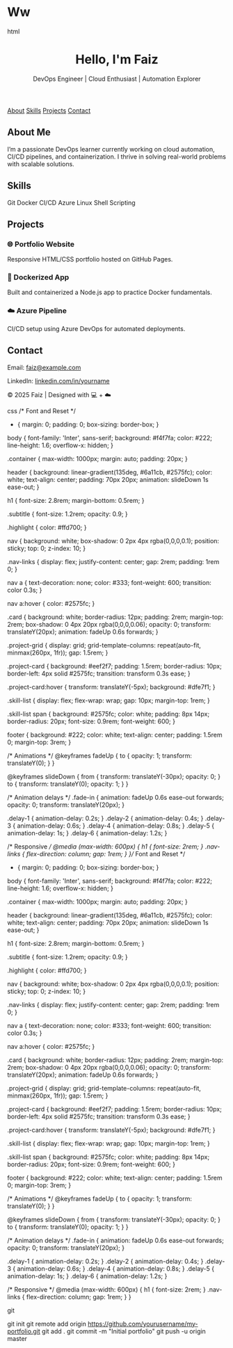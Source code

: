 # Ww
html 

<!DOCTYPE html>
<html lang="en">
<head>
  <meta charset="UTF-8" />
  <meta name="viewport" content="width=device-width, initial-scale=1.0"/>
  <title>Faiz | DevOps Portfolio</title>
  <link rel="stylesheet" href="style.css" />
  <link href="https://fonts.googleapis.com/css2?family=Inter:wght@400;600;800&display=swap" rel="stylesheet">
</head>
<body>
  <header class="fade-in">
    <div class="container">
      <h1>Hello, I'm <span class="highlight">Faiz</span></h1>
      <p class="subtitle">DevOps Engineer | Cloud Enthusiast | Automation Explorer</p>
    </div>
  </header>

  <nav class="fade-in delay-1">
    <div class="container nav-links">
      <a href="#about">About</a>
      <a href="#skills">Skills</a>
      <a href="#projects">Projects</a>
      <a href="#contact">Contact</a>
    </div>
  </nav>

  <section id="about" class="card container fade-in delay-2">
    <h2>About Me</h2>
    <p>
      I’m a passionate DevOps learner currently working on cloud automation, CI/CD pipelines, and containerization. I thrive in solving real-world problems with scalable solutions.
    </p>
  </section>

  <section id="skills" class="card container fade-in delay-3">
    <h2>Skills</h2>
    <div class="skill-list">
      <span>Git</span>
      <span>Docker</span>
      <span>CI/CD</span>
      <span>Azure</span>
      <span>Linux</span>
      <span>Shell Scripting</span>
    </div>
  </section>

  <section id="projects" class="card container fade-in delay-4">
    <h2>Projects</h2>
    <div class="project-grid">
      <div class="project-card">
        <h3>🌐 Portfolio Website</h3>
        <p>Responsive HTML/CSS portfolio hosted on GitHub Pages.</p>
      </div>
      <div class="project-card">
        <h3>🐳 Dockerized App</h3>
        <p>Built and containerized a Node.js app to practice Docker fundamentals.</p>
      </div>
      <div class="project-card">
        <h3>☁️ Azure Pipeline</h3>
        <p>CI/CD setup using Azure DevOps for automated deployments.</p>
      </div>
    </div>
  </section>

  <section id="contact" class="card container fade-in delay-5">
    <h2>Contact</h2>
    <p>Email: <a href="mailto:faiz@example.com">faiz@example.com</a></p>
    <p>LinkedIn: <a href="https://linkedin.com/in/yourname" target="_blank">linkedin.com/in/yourname</a></p>
  </section>

  <footer class="fade-in delay-6">
    <div class="container">
      <p>© 2025 Faiz | Designed with 💻 + ☁️</p>
    </div>
  </footer>
</body>
</html>


css
/* Font and Reset */
* {
  margin: 0;
  padding: 0;
  box-sizing: border-box;
}

body {
  font-family: 'Inter', sans-serif;
  background: #f4f7fa;
  color: #222;
  line-height: 1.6;
  overflow-x: hidden;
}

.container {
  max-width: 1000px;
  margin: auto;
  padding: 20px;
}

header {
  background: linear-gradient(135deg, #6a11cb, #2575fc);
  color: white;
  text-align: center;
  padding: 70px 20px;
  animation: slideDown 1s ease-out;
}

h1 {
  font-size: 2.8rem;
  margin-bottom: 0.5rem;
}

.subtitle {
  font-size: 1.2rem;
  opacity: 0.9;
}

.highlight {
  color: #ffd700;
}

nav {
  background: white;
  box-shadow: 0 2px 4px rgba(0,0,0,0.1);
  position: sticky;
  top: 0;
  z-index: 10;
}

.nav-links {
  display: flex;
  justify-content: center;
  gap: 2rem;
  padding: 1rem 0;
}

nav a {
  text-decoration: none;
  color: #333;
  font-weight: 600;
  transition: color 0.3s;
}

nav a:hover {
  color: #2575fc;
}

.card {
  background: white;
  border-radius: 12px;
  padding: 2rem;
  margin-top: 2rem;
  box-shadow: 0 4px 20px rgba(0,0,0,0.06);
  opacity: 0;
  transform: translateY(20px);
  animation: fadeUp 0.6s forwards;
}

.project-grid {
  display: grid;
  grid-template-columns: repeat(auto-fit, minmax(260px, 1fr));
  gap: 1.5rem;
}

.project-card {
  background: #eef2f7;
  padding: 1.5rem;
  border-radius: 10px;
  border-left: 4px solid #2575fc;
  transition: transform 0.3s ease;
}

.project-card:hover {
  transform: translateY(-5px);
  background: #dfe7f1;
}

.skill-list {
  display: flex;
  flex-wrap: wrap;
  gap: 10px;
  margin-top: 1rem;
}

.skill-list span {
  background: #2575fc;
  color: white;
  padding: 8px 14px;
  border-radius: 20px;
  font-size: 0.9rem;
  font-weight: 600;
}

footer {
  background: #222;
  color: white;
  text-align: center;
  padding: 1.5rem 0;
  margin-top: 3rem;
}

/* Animations */
@keyframes fadeUp {
  to {
    opacity: 1;
    transform: translateY(0);
  }
}

@keyframes slideDown {
  from {
    transform: translateY(-30px);
    opacity: 0;
  }
  to {
    transform: translateY(0);
    opacity: 1;
  }
}

/* Animation delays */
.fade-in {
  animation: fadeUp 0.6s ease-out forwards;
  opacity: 0;
  transform: translateY(20px);
}

.delay-1 { animation-delay: 0.2s; }
.delay-2 { animation-delay: 0.4s; }
.delay-3 { animation-delay: 0.6s; }
.delay-4 { animation-delay: 0.8s; }
.delay-5 { animation-delay: 1s; }
.delay-6 { animation-delay: 1.2s; }

/* Responsive */
@media (max-width: 600px) {
  h1 { font-size: 2rem; }
  .nav-links {
    flex-direction: column;
    gap: 1rem;
  }
}/* Font and Reset */
* {
  margin: 0;
  padding: 0;
  box-sizing: border-box;
}

body {
  font-family: 'Inter', sans-serif;
  background: #f4f7fa;
  color: #222;
  line-height: 1.6;
  overflow-x: hidden;
}

.container {
  max-width: 1000px;
  margin: auto;
  padding: 20px;
}

header {
  background: linear-gradient(135deg, #6a11cb, #2575fc);
  color: white;
  text-align: center;
  padding: 70px 20px;
  animation: slideDown 1s ease-out;
}

h1 {
  font-size: 2.8rem;
  margin-bottom: 0.5rem;
}

.subtitle {
  font-size: 1.2rem;
  opacity: 0.9;
}

.highlight {
  color: #ffd700;
}

nav {
  background: white;
  box-shadow: 0 2px 4px rgba(0,0,0,0.1);
  position: sticky;
  top: 0;
  z-index: 10;
}

.nav-links {
  display: flex;
  justify-content: center;
  gap: 2rem;
  padding: 1rem 0;
}

nav a {
  text-decoration: none;
  color: #333;
  font-weight: 600;
  transition: color 0.3s;
}

nav a:hover {
  color: #2575fc;
}

.card {
  background: white;
  border-radius: 12px;
  padding: 2rem;
  margin-top: 2rem;
  box-shadow: 0 4px 20px rgba(0,0,0,0.06);
  opacity: 0;
  transform: translateY(20px);
  animation: fadeUp 0.6s forwards;
}

.project-grid {
  display: grid;
  grid-template-columns: repeat(auto-fit, minmax(260px, 1fr));
  gap: 1.5rem;
}

.project-card {
  background: #eef2f7;
  padding: 1.5rem;
  border-radius: 10px;
  border-left: 4px solid #2575fc;
  transition: transform 0.3s ease;
}

.project-card:hover {
  transform: translateY(-5px);
  background: #dfe7f1;
}

.skill-list {
  display: flex;
  flex-wrap: wrap;
  gap: 10px;
  margin-top: 1rem;
}

.skill-list span {
  background: #2575fc;
  color: white;
  padding: 8px 14px;
  border-radius: 20px;
  font-size: 0.9rem;
  font-weight: 600;
}

footer {
  background: #222;
  color: white;
  text-align: center;
  padding: 1.5rem 0;
  margin-top: 3rem;
}

/* Animations */
@keyframes fadeUp {
  to {
    opacity: 1;
    transform: translateY(0);
  }
}

@keyframes slideDown {
  from {
    transform: translateY(-30px);
    opacity: 0;
  }
  to {
    transform: translateY(0);
    opacity: 1;
  }
}

/* Animation delays */
.fade-in {
  animation: fadeUp 0.6s ease-out forwards;
  opacity: 0;
  transform: translateY(20px);
}

.delay-1 { animation-delay: 0.2s; }
.delay-2 { animation-delay: 0.4s; }
.delay-3 { animation-delay: 0.6s; }
.delay-4 { animation-delay: 0.8s; }
.delay-5 { animation-delay: 1s; }
.delay-6 { animation-delay: 1.2s; }

/* Responsive */
@media (max-width: 600px) {
  h1 { font-size: 2rem; }
  .nav-links {
    flex-direction: column;
    gap: 1rem;
  }
}



git

git init
git remote add origin https://github.com/yourusername/my-portfolio.git
git add .
git commit -m "Initial portfolio"
git push -u origin master
